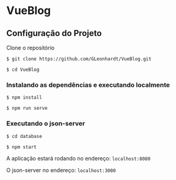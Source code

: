 # VueBlog

## Configuração do Projeto
Clone o repositório

```
$ git clone https://github.com/GLeonhardt/VueBlog.git

$ cd VueBlog
```

### Instalando as dependências e executando localmente

```
$ npm install

$ npm run serve
```

### Executando o json-server
```
$ cd database

$ npm start
```

A aplicação estará rodando no endereço: `localhost:8080` 

O json-server no endereço: `localhost:3000`